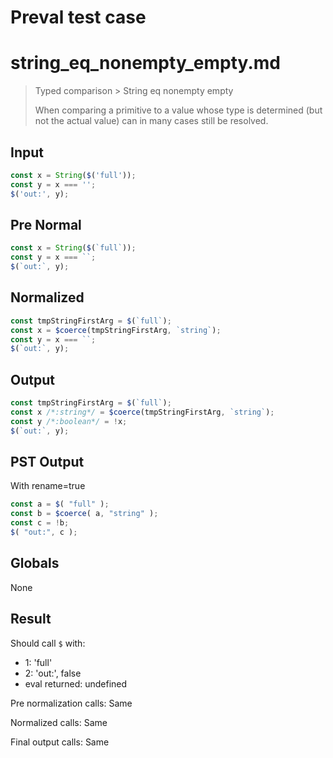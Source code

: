 # Preval test case

# string_eq_nonempty_empty.md

> Typed comparison > String eq nonempty empty
>
> When comparing a primitive to a value whose type is determined (but not the actual value) can in many cases still be resolved.

## Input

`````js filename=intro
const x = String($('full'));
const y = x === '';
$('out:', y);
`````

## Pre Normal


`````js filename=intro
const x = String($(`full`));
const y = x === ``;
$(`out:`, y);
`````

## Normalized


`````js filename=intro
const tmpStringFirstArg = $(`full`);
const x = $coerce(tmpStringFirstArg, `string`);
const y = x === ``;
$(`out:`, y);
`````

## Output


`````js filename=intro
const tmpStringFirstArg = $(`full`);
const x /*:string*/ = $coerce(tmpStringFirstArg, `string`);
const y /*:boolean*/ = !x;
$(`out:`, y);
`````

## PST Output

With rename=true

`````js filename=intro
const a = $( "full" );
const b = $coerce( a, "string" );
const c = !b;
$( "out:", c );
`````

## Globals

None

## Result

Should call `$` with:
 - 1: 'full'
 - 2: 'out:', false
 - eval returned: undefined

Pre normalization calls: Same

Normalized calls: Same

Final output calls: Same

